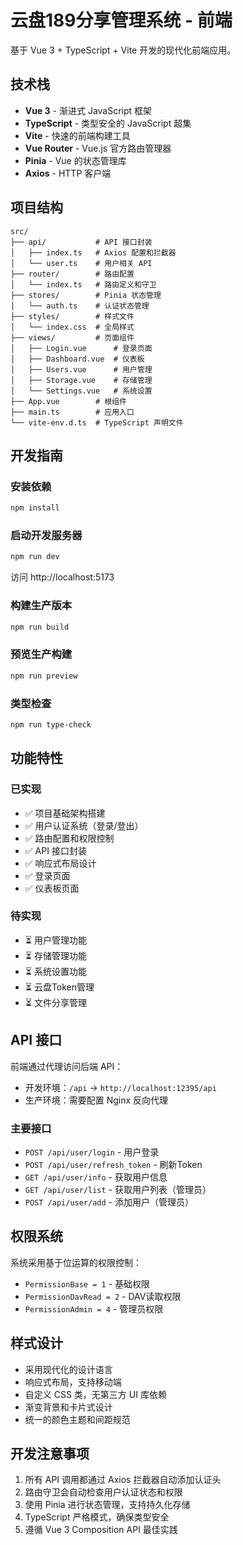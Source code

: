 # 云盘189分享管理系统 - 前端

基于 Vue 3 + TypeScript + Vite 开发的现代化前端应用。

## 技术栈

- **Vue 3** - 渐进式 JavaScript 框架
- **TypeScript** - 类型安全的 JavaScript 超集
- **Vite** - 快速的前端构建工具
- **Vue Router** - Vue.js 官方路由管理器
- **Pinia** - Vue 的状态管理库
- **Axios** - HTTP 客户端

## 项目结构

```
src/
├── api/           # API 接口封装
│   ├── index.ts   # Axios 配置和拦截器
│   └── user.ts    # 用户相关 API
├── router/        # 路由配置
│   └── index.ts   # 路由定义和守卫
├── stores/        # Pinia 状态管理
│   └── auth.ts    # 认证状态管理
├── styles/        # 样式文件
│   └── index.css  # 全局样式
├── views/         # 页面组件
│   ├── Login.vue      # 登录页面
│   ├── Dashboard.vue  # 仪表板
│   ├── Users.vue      # 用户管理
│   ├── Storage.vue    # 存储管理
│   └── Settings.vue   # 系统设置
├── App.vue        # 根组件
├── main.ts        # 应用入口
└── vite-env.d.ts  # TypeScript 声明文件
```

## 开发指南

### 安装依赖

```bash
npm install
```

### 启动开发服务器

```bash
npm run dev
```

访问 http://localhost:5173

### 构建生产版本

```bash
npm run build
```

### 预览生产构建

```bash
npm run preview
```

### 类型检查

```bash
npm run type-check
```

## 功能特性

### 已实现

- ✅ 项目基础架构搭建
- ✅ 用户认证系统（登录/登出）
- ✅ 路由配置和权限控制
- ✅ API 接口封装
- ✅ 响应式布局设计
- ✅ 登录页面
- ✅ 仪表板页面

### 待实现

- ⏳ 用户管理功能
- ⏳ 存储管理功能
- ⏳ 系统设置功能
- ⏳ 云盘Token管理
- ⏳ 文件分享管理

## API 接口

前端通过代理访问后端 API：

- 开发环境：`/api` -> `http://localhost:12395/api`
- 生产环境：需要配置 Nginx 反向代理

### 主要接口

- `POST /api/user/login` - 用户登录
- `POST /api/user/refresh_token` - 刷新Token
- `GET /api/user/info` - 获取用户信息
- `GET /api/user/list` - 获取用户列表（管理员）
- `POST /api/user/add` - 添加用户（管理员）

## 权限系统

系统采用基于位运算的权限控制：

- `PermissionBase = 1` - 基础权限
- `PermissionDavRead = 2` - DAV读取权限
- `PermissionAdmin = 4` - 管理员权限

## 样式设计

- 采用现代化的设计语言
- 响应式布局，支持移动端
- 自定义 CSS 类，无第三方 UI 库依赖
- 渐变背景和卡片式设计
- 统一的颜色主题和间距规范

## 开发注意事项

1. 所有 API 调用都通过 Axios 拦截器自动添加认证头
2. 路由守卫会自动检查用户认证状态和权限
3. 使用 Pinia 进行状态管理，支持持久化存储
4. TypeScript 严格模式，确保类型安全
5. 遵循 Vue 3 Composition API 最佳实践